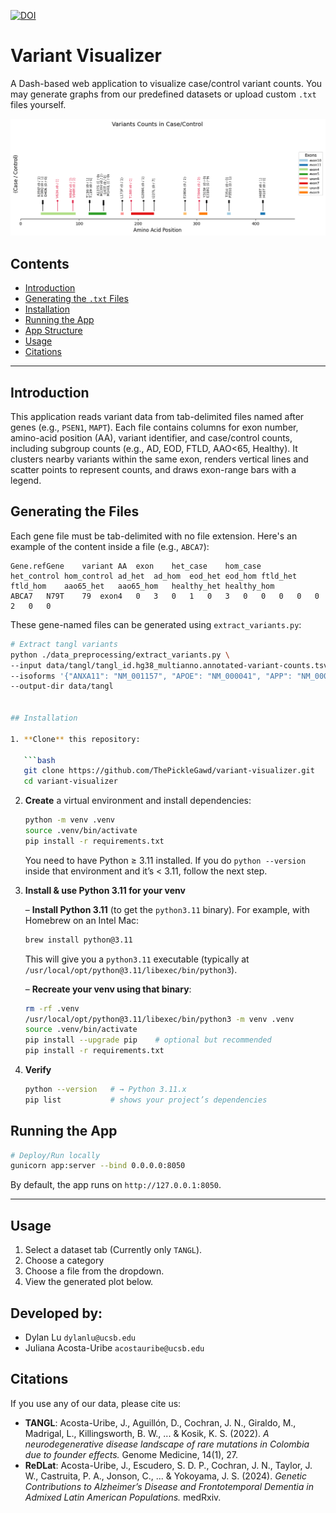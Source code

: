 [![DOI](https://zenodo.org/badge/943586959.svg)](https://doi.org/10.5281/zenodo.15652735)

# Variant Visualizer

A Dash-based web application to visualize case/control variant counts. You may generate graphs from our predefined datasets or upload custom `.txt` files yourself.

![psen1-variants](docs/psen1-variants.png)

## Contents

- [Introduction](#introduction)
- [Generating the `.txt` Files](#generating-the-txt-files)
- [Installation](#installation)
- [Running the App](#running-the-app)
- [App Structure](#app-structure)
- [Usage](#usage)
- [Citations](#citations)

---

## Introduction

This application reads variant data from tab-delimited files named after genes (e.g., `PSEN1`, `MAPT`). Each file contains columns for exon number, amino-acid position (AA), variant identifier, and case/control counts, including subgroup counts (e.g., AD, EOD, FTLD, AAO<65, Healthy). It clusters nearby variants within the same exon, renders vertical lines and scatter points to represent counts, and draws exon-range bars with a legend.

## Generating the Files

Each gene file must be tab-delimited with no file extension. Here's an example of the content inside a file (e.g., `ABCA7`):

```text
Gene.refGene	variant	AA	exon	het_case	hom_case	het_control	hom_control	ad_het	ad_hom	eod_het	eod_hom	ftld_het	ftld_hom	aao65_het	aao65_hom	healthy_het	healthy_hom
ABCA7	N79T	79	exon4	0	3	0	1	0	3	0	0	0	0	0	2	0	0
```

These gene-named files can be generated using `extract_variants.py`:

```bash
# Extract tangl variants
python ./data_preprocessing/extract_variants.py \
--input data/tangl/tangl_id.hg38_multianno.annotated-variant-counts.tsv \
--isoforms '{"ANXA11": "NM_001157", "APOE": "NM_000041", "APP": "NM_000484", "CHMP2B": "NM_014043", "CSF1R": "NM_005211", "DNAJC5": "NM_025219", "FUS": "NM_001170634", "GRN": "NM_002087", "LRRK2": "NM_198578", "MAPT": "NM_005910", "NOTCH3": "NM_000435", "PSEN1": "NM_000021", "PSEN2": "NM_000447", "RELN": "NM_005045", "SOD1": "NM_000454", "SQSTM1": "NM_003900", "TARDBP": "NM_007375", "TBK1": "NM_013254", "TREM2": "NM_018965", "VCP": "NM_007126"}' \
--output-dir data/tangl


## Installation

1. **Clone** this repository:

   ```bash
   git clone https://github.com/ThePickleGawd/variant-visualizer.git
   cd variant-visualizer
   ```

2. **Create** a virtual environment and install dependencies:
   ```bash
   python -m venv .venv
   source .venv/bin/activate
   pip install -r requirements.txt
   ```
   You need to have Python ≥ 3.11 installed. If you do `python --version` inside that environment and it’s < 3.11, follow the next step.

3. **Install & use Python 3.11 for your venv**  

   – **Install Python 3.11** (to get the `python3.11` binary). For example, with Homebrew on an Intel Mac:  
     ```bash
     brew install python@3.11
     ```  
     This will give you a `python3.11` executable (typically at `/usr/local/opt/python@3.11/libexec/bin/python3`).

   – **Recreate your venv using that binary**:  
     ```bash
     rm -rf .venv
     /usr/local/opt/python@3.11/libexec/bin/python3 -m venv .venv
     source .venv/bin/activate
     pip install --upgrade pip    # optional but recommended
     pip install -r requirements.txt
     ```

4. **Verify**  
   ```bash
   python --version   # → Python 3.11.x
   pip list           # shows your project’s dependencies
   ```

## Running the App

```bash
# Deploy/Run locally
gunicorn app:server --bind 0.0.0.0:8050
```

By default, the app runs on `http://127.0.0.1:8050`.

---

## Usage

1. Select a dataset tab (Currently only `TANGL`).
2. Choose a category
3. Choose a file from the dropdown.
4. View the generated plot below.

## Developed by:

- Dylan Lu `dylanlu@ucsb.edu`
- Juliana Acosta-Uribe `acostauribe@ucsb.edu`

## Citations

If you use any of our data, please cite us:

- **TANGL**: Acosta-Uribe, J., Aguillón, D., Cochran, J. N., Giraldo, M., Madrigal, L., Killingsworth, B. W., ... & Kosik, K. S. (2022). _A neurodegenerative disease landscape of rare mutations in Colombia due to founder effects._ Genome Medicine, 14(1), 27.
- **ReDLat**: Acosta-Uribe, J., Escudero, S. D. P., Cochran, J. N., Taylor, J. W., Castruita, P. A., Jonson, C., ... & Yokoyama, J. S. (2024). _Genetic Contributions to Alzheimer’s Disease and Frontotemporal Dementia in Admixed Latin American Populations._ medRxiv.
